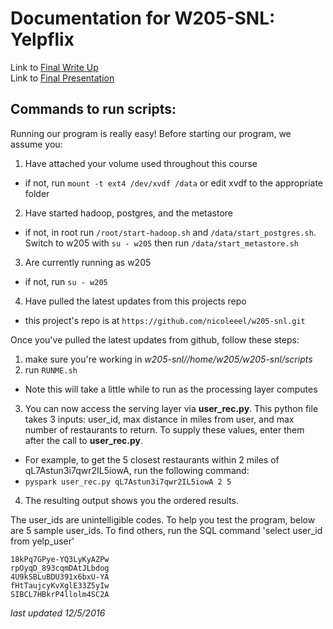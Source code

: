 # Documentation for W205-SNL: Yelpflix


Link to [Final Write Up](https://docs.google.com/document/d/1__KCyO2YxckfI8kMvt0_RGtXWWHJaDltoKxJFplHPC4/edit?usp=sharing "Word Write Up")  
Link to [Final Presentation](https://docs.google.com/presentation/d/1BHJYVPpNwX8ufXJBnMHRVwLogR4tRKnJkwMF4CmcIQ0/edit#slide=id.g13cccf3cb9_0_67 "PPT Presentation")  

## Commands to run scripts:  
Running our program is really easy! Before starting our program, we assume you:  

1. Have attached your volume used throughout this course  
  * if not, run `mount -t ext4 /dev/xvdf /data` or edit xvdf to the appropriate folder  
2. Have started hadoop, postgres, and the metastore  
  * if not, in root run `/root/start-hadoop.sh` and `/data/start_postgres.sh`. Switch to w205 with `su - w205` then run `/data/start_metastore.sh`  
3. Are currently running as w205  
  * if not, run `su - w205`
4. Have pulled the latest updates from this projects repo
  * this project's repo is at `https://github.com/nicoleeel/w205-snl.git`

Once you've pulled the latest updates from github, follow these steps:

1. make sure you're working in _w205-snl//home/w205/w205-snl/scripts_  
2. run `RUNME.sh`  
  * Note this will take a little while to run as the processing layer computes  
3. You can now access the serving layer via **user_rec.py**. This python file takes 3 inputs: user_id, max distance in miles from user, and max number of restaurants to return. To supply these values, enter them after the call to **user_rec.py**.  
  * For example, to get the 5 closest restaurants within 2 miles of qL7Astun3i7qwr2IL5iowA, run the following command:  
  * `pyspark user_rec.py qL7Astun3i7qwr2IL5iowA 2 5`  
4. The resulting output shows you the ordered results.  

The user_ids are unintelligible codes. To help you test the program, below are 5 sample user_ids. To find others, run the SQL command 'select user_id from yelp_user'  

````
18kPq7GPye-YQ3LyKyAZPw  
rpOyqD_893cqmDAtJLbdog  
4U9kSBLuBDU391x6bxU-YA  
fHtTaujcyKvXglE33Z5yIw  
SIBCL7HBkrP4llolm4SC2A  
````


*last updated 12/5/2016*
